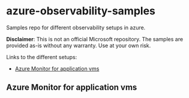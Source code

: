 # azure-observability-samples
Samples repo for different observability setups in azure.

**Disclaimer**: This is not an official Microsoft repository. The samples are provided as-is without any warranty. Use at your own risk.

Links to the different setups:
* [Azure Monitor for application vms](/samples/vm-application-monitoring/README.md)

## Azure Monitor for application vms
